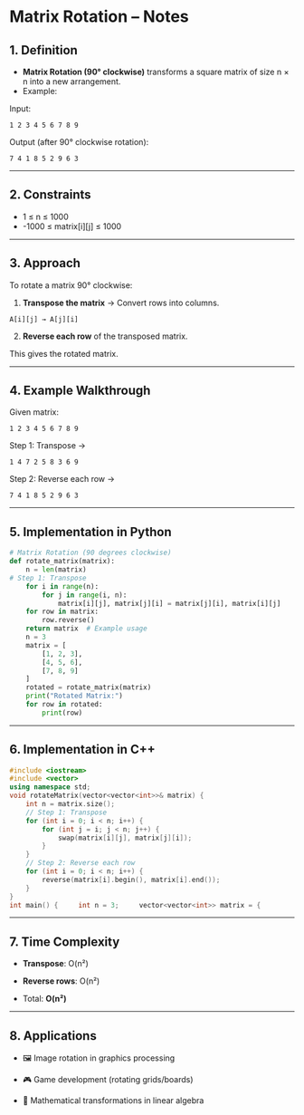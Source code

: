 # Matrix Rotation – Notes

## 1. Definition

- **Matrix Rotation (90° clockwise)** transforms a square matrix of size n × n into a new arrangement.
- Example:

Input:

`1 2 3 4 5 6 7 8 9`

Output (after 90° clockwise rotation):

`7 4 1 8 5 2 9 6 3`

---

## 2. Constraints

- 1 ≤ n ≤ 1000
- -1000 ≤ matrix[i][j] ≤ 1000

---

## 3. Approach

To rotate a matrix 90° clockwise:

1. **Transpose the matrix** → Convert rows into columns.
```
A[i][j] → A[j][i]
```
2. **Reverse each row** of the transposed matrix.

This gives the rotated matrix.

---

## 4. Example Walkthrough

Given matrix:

```
1 2 3 4 5 6 7 8 9
```

Step 1: Transpose →

```
1 4 7 2 5 8 3 6 9
```

Step 2: Reverse each row →

```
7 4 1 8 5 2 9 6 3
```

---

## 5. Implementation in Python

```python
# Matrix Rotation (90 degrees clockwise)  
def rotate_matrix(matrix):     
	n = len(matrix)          
# Step 1: Transpose     
	for i in range(n):         
		for j in range(i, n):             
			matrix[i][j], matrix[j][i] = matrix[j][i], matrix[i][j]          # Step 2: Reverse each row     
	for row in matrix:         
		row.reverse()          
	return matrix  # Example usage 
	n = 3 
	matrix = [     
		[1, 2, 3],     
		[4, 5, 6],     
		[7, 8, 9] 
	]  
	rotated = rotate_matrix(matrix) 
	print("Rotated Matrix:") 
	for row in rotated:     
		print(row)
```

---

## 6. Implementation in C++

```c++
#include <iostream> 
#include <vector> 
using namespace std;  
void rotateMatrix(vector<vector<int>>& matrix) {     
	int n = matrix.size();          
	// Step 1: Transpose     
	for (int i = 0; i < n; i++) {         
		for (int j = i; j < n; j++) {             
			swap(matrix[i][j], matrix[j][i]);         
		}     
	}          
	// Step 2: Reverse each row     
	for (int i = 0; i < n; i++) {         
		reverse(matrix[i].begin(), matrix[i].end());     
	} 
}  
int main() {     int n = 3;     vector<vector<int>> matrix = {         {1, 2, 3},         {4, 5, 6},         {7, 8, 9}     };          rotateMatrix(matrix);          cout << "Rotated Matrix:" << endl;     for (int i = 0; i < n; i++) {         for (int j = 0; j < n; j++) {             cout << matrix[i][j] << " ";         }         cout << endl;     }          return 0; }
```

---

## 7. Time Complexity

- **Transpose**: O(n²)
    
- **Reverse rows**: O(n²)
    
- Total: **O(n²)**
    

---

## 8. Applications

- 🖼 Image rotation in graphics processing
    
- 🎮 Game development (rotating grids/boards)
    
- 🔢 Mathematical transformations in linear algebra